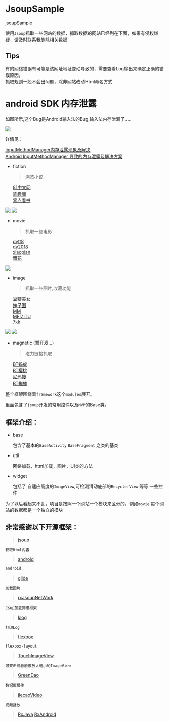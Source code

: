 # JsoupSample
jsoupSample

使用`Jsoup`抓取一些网站的数据，抓取数据的网站已经列在下面，如果有侵权嫌疑，请及时联系我删除相关数据


## Tips

有的网络错误有可能是该网址地址变动导致的，需要查看Log输出来确定正确的错误原因。<br>
抓取规则一般不会出问题，除非网站改动Html命名方式

# android SDK 内存泄露

如图所示,这个Bug是Android输入法的Bug,输入法内存泄漏了.....

![](https://github.com/7449/JsoupSample/blob/master/screenshot/androidBug.png)


详情见：

[InputMethodManager内存泄露现象及解决](http://blog.csdn.net/sodino/article/details/32188809)<br>
[Android InputMethodManager 导致的内存泄露及解决方案](https://zhuanlan.zhihu.com/p/20828861?refer=zmywly8866)


* fiction

	>浏览小说
	
	[81中文网](http://www.81zw.com/book/8012/)<br>
	[笔趣阁](http://www.biqiuge.com/)<br>
	[零点看书](http://www.00ksw.net/)<br>

![](https://github.com/7449/JsoupSample/blob/master/screenshot/fiction_zw.gif)
![](https://github.com/7449/JsoupSample/blob/master/screenshot/fiction_search.gif)
		
* movie

	>抓取一些电影
	
	[dytt8](http://www.dytt8.net/index.htm)<br>
	[dy2018](http://www.dy2018.com/)<br>
	[xiaopian](http://www.xiaopian.com/html/)<br>
	[飘花](http://www.piaohua.com)<br>
	
![](https://github.com/7449/JsoupSample/blob/master/screenshot/movie.gif)

* image

	>抓取一些图片,收藏功能
	
	[豆瓣美女](http://www.dbmeinv.com/)<br>
	[妹子图](http://www.mzitu.com/)<br>
	[MM](http://www.mmjpg.com/)<br>
	[MEIZITU](http://www.meizitu.com/)<br>
	[7kk](http://m.7kk.com/)<br>

![](https://github.com/7449/JsoupSample/blob/master/screenshot/image.gif)
![](https://github.com/7449/JsoupSample/blob/master/screenshot/image_search.gif)

* magnetic (暂开发...)

    >磁力链接抓取
    
    [BT蚂蚁](http://www.btans.com)<br>
    [BT樱桃](http://www.btcherry.info)<br>
    [尼玛搜](https://www.nimasou.info)<br>
    [BT蜘蛛](http://www.zhizhucili.cc)<br>
    
    
   
	
整个框架围绕着`framework`这个`modules`展开。

里面包含了`jsoup`开发的常用控件以及`MVP`的Base类。

## 框架介绍：

* base

	包含了基本的`BaseActivity` `BaseFragment` 之类的基类
	
* util

	网络加载，html加载，图片，UI类的方法
	
* widget

	包括了 自适应高度的`ImageView`,可检测滑动底部的`RecyclerView` 等等 一些控件
	

为了以后看起来不乱，项目是按照一个网站一个模块来区分的，例如`movie` 每个网站的数据都是一个独立的模块

## 非常感谢以下开源框架：

> [jsoup](http://www.open-open.com/jsoup/)

	获取Html内容

> [android](https://developer.android.com/index.html)
		
	android
		
> [glide](https://github.com/bumptech/glide)
		
	加载图片
		
> [rxJsoupNetWork](https://github.com/7449/RxNetWork/tree/RxJsoupNetWork)

	Jsup加载网络框架
	
> [klog](https://github.com/ZhaoKaiQiang/KLog)

    打印Log
	
> [flexbox](https://github.com/google/flexbox-layout)

    flexbox-layout
	
> [TouchImageView](https://github.com/MikeOrtiz/TouchImageView)

    可双击或者触摸放大缩小的ImageView

> [GreenDao](https://github.com/greenrobot/greenDAO)

    数据库操作

> [jiecaoVideo](https://github.com/lipangit/JieCaoVideoPlayer)
    	
	视频播放

> [RxJava](https://github.com/ReactiveX/RxJava)
> [RxAndroid](https://github.com/ReactiveX/RxAndroid)

